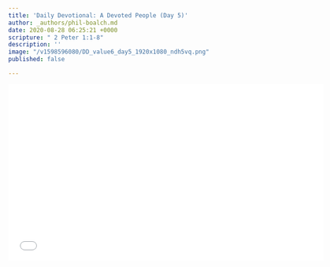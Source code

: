 ```yaml
---
title: 'Daily Devotional: A Devoted People (Day 5)'
author: _authors/phil-boalch.md
date: 2020-08-28 06:25:21 +0000
scripture: " 2 Peter 1:1-8"
description: ''
image: "/v1598596080/DD_value6_day5_1920x1080_ndh5vq.png"
published: false

---
```

<iframe src="[https://player.vimeo.com/video/452464902](https://player.vimeo.com/video/452464902 "https://player.vimeo.com/video/452464902")" width="640" height="360" frameborder="0" allow="autoplay; fullscreen" allowfullscreen></iframe>